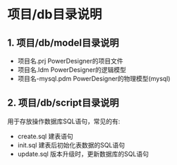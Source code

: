 # 项目/db目录说明

## 1. 项目/db/model目录说明

- 项目名.prj
  PowerDesigner的项目文件
- 项目名.ldm
  PowerDesigner的逻辑模型
- 项目名-mysql.pdm
  PowerDesigner的物理模型(mysql)

## 2. 项目/db/script目录说明

用于存放操作数据库SQL语句，常见的有:

- create.sql
  建表语句
- init.sql
  建表后初始化表数据的SQL语句
- update.sql
  版本升级时，更新数据库的SQL语句
